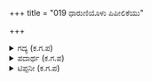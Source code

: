 +++
title = "019 ಧಾರುಣಿಯೊಳು ಪಿಪೀಲಿಕೆಯು"

+++

<details><summary>ಗದ್ಯ (ಕ.ಗ.ಪ) </summary>

19. ಭೂಮಿಯಲ್ಲಿ ಇರುವೆಯು ದೊಡ್ಡದಾಗಿ ಕಟ್ಟಿದ ಮನೆಯನ್ನು ಕೃಷ್ಣಸರ್ಪ ಪ್ರವೇಶಿಸುವಂತೆ ಶತ್ರುಗಳಾದ ಕುಂತೀ ಮಕ್ಕಳು ಹಗೆತನದಿಂದ ಸಪ್ತಾಂಗಗಳನ್ನು ಕೊಳ್ಳೆ ಹೊಡೆದು ಬಿಡುವರು. ಇದು ತಪ್ಪುವುದಿಲ್ಲ. ಇದಕ್ಕೆ ಸಕಾಲದಲ್ಲಿ ವಿಚಾರ ಮಾಡುವುದು.
</details>

<details><summary>ಪದಾರ್ಥ (ಕ.ಗ.ಪ) </summary>

ಪಿಪೀಲಿಕೆ-ಇರುವೆ, ಕಾಳೋರಗ-ಕೃಷ್ಣಸರ್ಪ, ವೈರ-ಹಗೆತನ, ಕೈಸೂರೆಗೊಳ್-ಕೊಳ್ಳೆ ಹೊಡೆಯುವುದು
</details>

<details><summary>ಟಿಪ್ಪನೀ (ಕ.ಗ.ಪ) </summary>

ಸಪ್ತಾಂಗಗಳು-ಸ್ವಾಮಿ, ಅಮಾತ್ಯ, ಜನಪದ, ದುರ್ಗ, ಕೋಶ, ಸೈನ್ಯ, ಮಿತ್ರ
</details>

